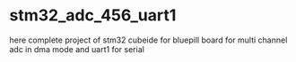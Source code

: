 # stm32_adc_456_uart1
here complete project of stm32 cubeide for bluepill board for multi channel adc in dma mode and uart1 for serial
